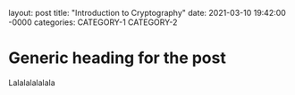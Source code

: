 layout: post
title: "Introduction to Cryptography"
date: 2021-03-10 19:42:00 -0000
categories: CATEGORY-1 CATEGORY-2

# Generic heading for the post
Lalalalalalala
